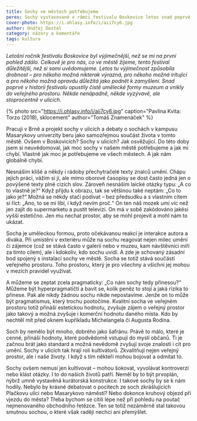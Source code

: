 ```yaml
---
title: Sochy ve městech potřebujeme
perex: Sochy vystavované v rámci festivalu Boskovice letos snad poprvé v jeho historii opustily muzeum a vnikly do veřejného prostoru. Nemusí jen kultivovat – mohou šokovat, vyvolávat kontroverzi nebo klást otázky. I to do našich životů patří.
cover-photo: https://i.ohlasy.info/i/aii7cy6.jpg
author: Ondřej Dostál
category: názory a komentáře
tags: kultura
---
```


*Letošní ročník festivalu Boskovice byl výjimečnější, než se mi na první pohled zdálo. Celkově je pro nás, co ve městě žijeme, tento festival důležitější, než si sami uvědomujeme. Letos tu výjimečnost způsobila drobnost – pro někoho možná nikterak výrazná, pro někoho možná iritující a pro někoho možná opravdu důležitá jako podnět k zamyšlení. Snad poprvé v historii festivalu opustily čistě umělecké formy muzeum a vnikly do veřejného prostoru. Někde nenápadně, někde vyzývavě, ale stoprocentně v ulicích.*

{% photo src="https://i.ohlasy.info/i/aii7cy6.jpg" caption="Pavlína Kvita: Torzo (2018), sklocement" author="Tomáš Znamenáček" %}

Pracuji v Brně a projekt sochy v ulicích a debaty o sochách v kampusu Masarykovy univerzity beru jako samozřejmou součást života v tomto městě. Ovšem v Boskovicích? Sochy v ulicích? Jak osvěžující. Do této doby jsem si neuvědomoval, jak moc sochy v našem městě potřebujeme a jak mi chybí. Vlastně jak moc je potřebujeme ve všech městech. A jak nám globálně chybí.

Nesnáším klišé a někdy i rádoby přechytračelé texty znalců umění. Chápu jejich práci, vážím si jí, ale mimo oborové časopisy se dost často jedná jen o povýšené texty plné cizích slov. Zároveň nesnáším laické otázky typu: „A co to vlastně je?“ Když přijdu k obrazu, tak se většinou také neptám: „Co to jako je?“ Možná se někdy stačí podívat – bez předsudku a s vlastním citem si říct: „Ano, to se mi líbí, i když nevím proč.“ On ten náš mozek umí víc než jen zajít do supermarketu a pustit televizi. On má v sobě zakódováno jakési vyšší estetično. Jen mu nechat prostor, aby se mohl projevit a mohl nám to ukázat.

Socha je uměleckou formou, proto očekávanou reakcí je interakce autora a diváka. Při umístění v exteriéru může na sochu reagovat nejen milec umění či zájemce (což se stává často v galerii nebo v muzeu, kam návštěvníci míří za tímto cílem), ale i kdokoliv, kdo sochu uvidí. A zde je schovaný zásadní bod spojený s instalací sochy ve městě. Socha se totiž stává součástí veřejného prostoru. Toho prostoru, který je pro všechny a všichni jej mohou v mezích pravidel využívat. 

A můžeme se zeptat zcela pragmaticky: „Co nám sochy tedy přinesou?“ Můžeme být hyperpragmatičtí a bavit se, kolik peněz to stojí a jaká rizika to přinese. Pak ale nikdy žádnou sochu nikde nepostavíme. Jenže on to může být pragmatismus, který trochu pootočíme. Kvalitní socha ve veřejném prostoru totiž přináší estetickou hodnotu, zvyšuje zájem o veřejný prostor jako takový a možná zvyšuje i komerční hodnotu daného místa. Kdo by nechtěl mít před oknem kupříkladu Michelangela či Augusta Rodina.

Soch by nemělo být mnoho, dobrého jako šafránu. Právě to málo, které je cenné, přináší hodnoty, které podvědomě vstupují do myslí občanů. Ti je začnou brát jako standard a možná nevědomě zvyšují svoje znalosti i cit pro umění. Sochy v ulicích tak hrají roli kultivátorů. Zkvalitňují nejen veřejný prostor, ale i naše životy. I když s tím někteří mohou bojovat a odmítat to.

Sochy ovšem nemusí jen kultivovat – mohou šokovat, vyvolávat kontroverzi nebo klást otázky. I to do našich životů patří. Neměl by to být prvoplán, nýbrž umně vystavěná kurátorská konstrukce. I takové sochy by se k nám hodily. Nebylo by krásné debatovat o pocitech ze soch zkrášlujících Plačkovu ulici nebo Masarykovo náměstí? Nebo dokonce kruhový objezd při vjezdu do města? Třeba bychom se cítili lépe než při pohledu na poutač nejmenovaného obchodního řetězce. Ten se totiž nezáměrně stal takovou smutnou sochou, o které však raději nechci ani přemýšlet.
